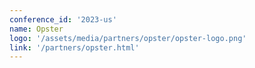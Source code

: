 ```yaml
---
conference_id: '2023-us'
name: Opster
logo: '/assets/media/partners/opster/opster-logo.png'
link: '/partners/opster.html'
---
```

